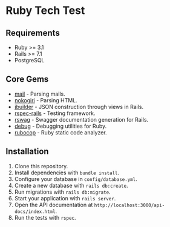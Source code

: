 # Ruby Tech Test

## Requirements

- Ruby >= 3.1
- Rails >= 7.1
- PostgreSQL

## Core Gems

- [mail](https://github.com/mikel/mail) - Parsing mails.
- [nokogiri](https://github.com/sparklemotion/nokogiri) - Parsing HTML.
- [jbuilder](https://github.com/rails/jbuilder) - JSON construction through views in Rails.
- [rspec-rails](https://github.com/rspec/rspec-rails) - Testing framework.
- [rswag](https://github.com/rswag/rswag) - Swagger documentation generation for Rails.
- [debug](https://github.com/ruby/debug) - Debugging utilities for Ruby.
- [rubocop](https://github.com/rubocop/rubocop) - Ruby static code analyzer.

## Installation

1. Clone this repository.
2. Install dependencies with `bundle install`.
3. Configure your database in `config/database.yml`.
4. Create a new database with `rails db:create`.
5. Run migrations with `rails db:migrate`.
6. Start your application with `rails server`.
7. Open the API documentation at `http://localhost:3000/api-docs/index.html`.
8. Run the tests with `rspec`.

